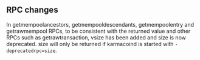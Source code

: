 RPC changes
-----------
In getmempoolancestors, getmempooldescendants, getmempoolentry and getrawmempool RPCs, to be consistent with the returned value and other RPCs such as getrawtransaction, vsize has been added and size is now deprecated. size will only be returned if karmacoind is started with `-deprecatedrpc=size`.